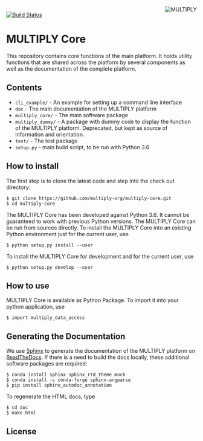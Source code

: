 <img alt="MULTIPLY" align="right" src="https://raw.githubusercontent.com/multiply-org/multiply-core/master/doc/source/_static/logo/Multiply_multicolour.png" />


[![Build Status](https://travis-ci.org/multiply-org/multiply-core.svg?branch=master)](https://travis-ci.org/multiply-org/multiply-core)
                
# MULTIPLY Core

This repository contains core functions of the main platform.
It holds utility functions that are shared across the platform by several components as well as the documentation of
the complete platform.

## Contents

* `cli_example/` - An example for setting up a command line interface 
* `doc` - The main documentation of the MULTIPLY platform 
* `multiply_core/` - The main software package
* `multiply_dummy/` - A package with dummy code to display the function of the MULTIPLY platform. Deprecated, but kept 
as source of information and orientation.
* `test/` - The test package
* `setup.py` - main build script, to be run with Python 3.6

## How to install

The first step is to clone the latest code and step into the check out directory: 

    $ git clone https://github.com/multiply-org/multiply-core.git
    $ cd multiply-core
    
The MULTIPLY Core has been developed against Python 3.6. 
It cannot be guaranteed to work with previous Python versions.
The MULTIPLY Core can be run from sources directly.
To install the MULTIPLY Core into an existing Python environment just for the current user, use

    $ python setup.py install --user
    
To install the MULTIPLY Core for development and for the current user, use

    $ python setup.py develop --user

## How to use

MULTIPLY Core is available as Python Package. 
To import it into your python application, use

    $ import multiply_data_access
    
## Generating the Documentation

We use [Sphinx](http://www.sphinx-doc.org/en/stable/rest.html) to generate the documentation of the MULTIPLY platform 
on [ReadTheDocs](http://multiply.readthedocs.io/en/latest/). 
If there is a need to build the docs locally, these additional software packages are required:

    $ conda install sphinx sphinx_rtd_theme mock
    $ conda install -c conda-forge sphinx-argparse
    $ pip install sphinx_autodoc_annotation

To regenerate the HTML docs, type    
    
    $ cd doc
    $ make html

## License

